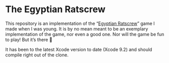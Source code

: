 # The Egyptian Ratscrew
This repository is an implementation of the “[Egyptian Ratscrew](https://en.wikipedia.org/wiki/Egyptian_Ratscrew)”
game I made when I was young. It is by no mean meant to be an exemplary implementation of the game, nor even a good
one. Nor will the game be fun to play! But it’s there 🙂

It has been to the latest Xcode version to date (Xcode 9.2) and should compile right out of the clone.
